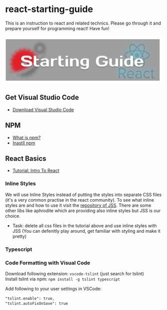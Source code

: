 # react-starting-guide
This is an instruction to react and related technics. Please go through it and prepare yourself for programming react! Have fun!

![header](header.png)

## Get Visual Studio Code
* [Download Visual Studio Code](https://code.visualstudio.com/download)


## NPM
* [What is npm?](https://docs.npmjs.com/getting-started/what-is-npm)
* [Inastll npm](https://docs.npmjs.com/getting-started/installing-node)


## React Basics
* [Tutorial: Intro To React](https://reactjs.org/tutorial/tutorial.html)

### Inline Styles
We will use Inline Styles instead of putting the styles into separate CSS files (it's a very common practise in the react community). To see what inline styles are and how to use it visit the [repository of JSS](https://github.com/cssinjs/jss). There are some other libs like aphrodite which are providing also inline styles but JSS is our choice.

* Task: delete all css files in the tutorial above and use inline styles with JSS (You can defenitly play around, get familiar with styling and make it pretty)

### Typescript

### Code Formatting with Visual Code
Download following extension: `vscode-tslint` (just search for tslint)
<br/>
Install tslint via npm:
```npm install -g tslint typescript```

Add following to your user settings in VSCode:
```
"tslint.enable": true,
"tslint.autoFixOnSave": true
```

